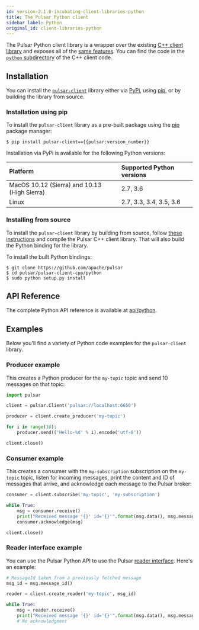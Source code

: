 ```yaml
---
id: version-2.1.0-incubating-client-libraries-python
title: The Pulsar Python client
sidebar_label: Python
original_id: client-libraries-python
---
```


The Pulsar Python client library is a wrapper over the existing [C++ client library](client-libraries-cpp.md) and exposes all of the [same features](/api/cpp). You can find the code in the [`python` subdirectory](https://github.com/apache/incubator-pulsar/tree/master/pulsar-client-cpp/python) of the C++ client code.

## Installation

You can install the [`pulsar-client`](https://pypi.python.org/pypi/pulsar-client) library either via [PyPi](https://pypi.python.org/pypi), using [pip](#installation-using-pip), or by building the library from source.

### Installation using pip

To install the `pulsar-client` library as a pre-built package using the [pip](https://pip.pypa.io/en/stable/) package manager:

```shell
$ pip install pulsar-client=={{pulsar:version_number}}
```

Installation via PyPi is available for the following Python versions:

Platform | Supported Python versions
:--------|:-------------------------
MacOS 10.12 (Sierra) and 10.13 (High Sierra) | 2.7, 3.6
Linux | 2.7, 3.3, 3.4, 3.5, 3.6

### Installing from source

To install the `pulsar-client` library by building from source, follow [these instructions](client-libraries-cpp.md#compilation) and compile the Pulsar C++ client library. That will also build the Python binding for the library.

To install the built Python bindings:

```shell
$ git clone https://github.com/apache/pulsar
$ cd pulsar/pulsar-client-cpp/python
$ sudo python setup.py install
```

## API Reference

The complete Python API reference is available at [api/python]({{site.baseUrl}}/api/python).

## Examples

Below you'll find a variety of Python code examples for the `pulsar-client` library.

### Producer example

This creates a Python producer for the `my-topic` topic and send 10 messages on that topic:

```python
import pulsar

client = pulsar.Client('pulsar://localhost:6650')

producer = client.create_producer('my-topic')

for i in range(10):
    producer.send(('Hello-%d' % i).encode('utf-8'))

client.close()
```

### Consumer example

This creates a consumer with the `my-subscription` subscription on the `my-topic` topic, listen for incoming messages, print the content and ID of messages that arrive, and acknowledge each message to the Pulsar broker:

```python
consumer = client.subscribe('my-topic', 'my-subscription')

while True:
    msg = consumer.receive()
    print("Received message '{}' id='{}'".format(msg.data(), msg.message_id()))
    consumer.acknowledge(msg)

client.close()
```

### Reader interface example

You can use the Pulsar Python API to use the Pulsar [reader interface](concepts-clients.md#reader-interface). Here's an example:

```python
# MessageId taken from a previously fetched message
msg_id = msg.message_id()

reader = client.create_reader('my-topic', msg_id)

while True:
    msg = reader.receive()
    print("Received message '{}' id='{}'".format(msg.data(), msg.message_id()))
    # No acknowledgment
```
